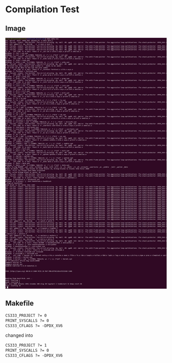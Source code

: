 # Compilation Test

## Image
![Compile Test](./usertests/1_Compilation_Test.jpg)

## Makefile
```
CS333_PROJECT ?= 0
PRINT_SYSCALLS ?= 0
CS333_CFLAGS ?= -DPDX_XV6
```
changed into
```
CS333_PROJECT ?= 1
PRINT_SYSCALLS ?= 0
CS333_CFLAGS ?= -DPDX_XV6
```